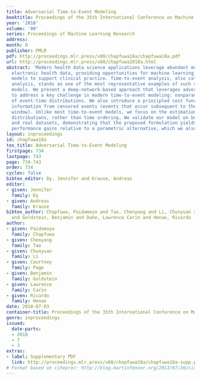 ```yaml
---
title: Adversarial Time-to-Event Modeling
booktitle: Proceedings of the 35th International Conference on Machine Learning
year: '2018'
volume: '80'
series: Proceedings of Machine Learning Research
address: 
month: 0
publisher: PMLR
pdf: http://proceedings.mlr.press/v80/chapfuwa18a/chapfuwa18a.pdf
url: http://proceedings.mlr.press/v80/chapfuwa2018a.html
abstract: 'Modern health data science applications leverage abundant molecular and
  electronic health data, providing opportunities for machine learning to build statistical
  models to support clinical practice. Time-to-event analysis, also called survival
  analysis, stands as one of the most representative examples of such statistical
  models. We present a deep-network-based approach that leverages adversarial learning
  to address a key challenge in modern time-to-event modeling: nonparametric estimation
  of event-time distributions. We also introduce a principled cost function to exploit
  information from censored events (events that occur subsequent to the observation
  window). Unlike most time-to-event models, we focus on the estimation of time-to-event
  distributions, rather than time ordering. We validate our model on both benchmark
  and real datasets, demonstrating that the proposed formulation yields significant
  performance gains relative to a parametric alternative, which we also propose.'
layout: inproceedings
id: chapfuwa18a
tex_title: Adversarial Time-to-Event Modeling
firstpage: 734
lastpage: 743
page: 734-743
order: 734
cycles: false
bibtex_editor: Dy, Jennifer and Krause, Andreas
editor:
- given: Jennifer
  family: Dy
- given: Andreas
  family: Krause
bibtex_author: Chapfuwa, Paidamoyo and Tao, Chenyang and Li, Chunyuan and Page, Courtney
  and Goldstein, Benjamin and Duke, Lawrence Carin and Henao, Ricardo
author:
- given: Paidamoyo
  family: Chapfuwa
- given: Chenyang
  family: Tao
- given: Chunyuan
  family: Li
- given: Courtney
  family: Page
- given: Benjamin
  family: Goldstein
- given: Lawrence
  family: Carin
- given: Ricardo
  family: Henao
date: 2018-07-03
container-title: Proceedings of the 35th International Conference on Machine Learning
genre: inproceedings
issued:
  date-parts:
  - 2018
  - 7
  - 3
extras:
- label: Supplementary PDF
  link: http://proceedings.mlr.press/v80/chapfuwa18a/chapfuwa18a-supp.pdf
# Format based on citeproc: http://blog.martinfenner.org/2013/07/30/citeproc-yaml-for-bibliographies/
---
```

